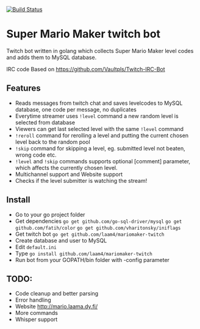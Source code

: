 [![Build Status](https://travis-ci.org/laam4/mariomaker-twitch.svg?branch=master)](https://travis-ci.org/laam4/mariomaker-twitch)

# Super Mario Maker twitch bot
Twitch bot written in golang which collects Super Mario Maker level codes and adds them to MySQL database.

IRC code Based on https://github.com/Vaultpls/Twitch-IRC-Bot

## Features
- Reads messages from twitch chat and saves levelcodes to MySQL database, one code per message, no duplicates
- Everytime streamer uses `!level` command a new random level is selected from database
- Viewers can get last selected level with the same `!level` command
- `!reroll` command for rerolling a level and putting the current chosen level back to the random pool
- `!skip` command for skipping a level, eg. submitted level not beaten, wrong code etc.
- `!level` and `!skip` commands supports optional [comment] parameter, which affects the currently chosen level.
- Multichannel support and Website support
- Checks if the level submitter is watching the stream!

## Install
- Go to your go project folder
- Get dependencies `go get github.com/go-sql-driver/mysql` `go get github.com/fatih/color` `go get github.com/vharitonsky/iniflags`
- Get twitch bot `go get github.com/laam4/mariomaker-twitch`
- Create database and user to MySQL
- Edit `default.ini`
- Type `go install github.com/laam4/mariomaker-twitch`
- Run bot from your GOPATH/bin folder with -config parameter

## TODO:
- Code cleanup and better parsing
- Error handling
- Website http://mario.laama.dy.fi/
- More commands
- Whisper support
